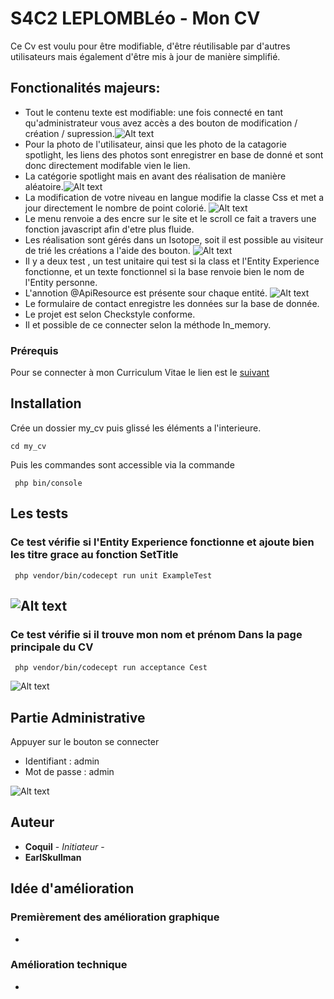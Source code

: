 # S4C2 LEPLOMBLéo - Mon CV

Ce Cv est voulu  pour être modifiable, d'être réutilisable par d'autres utilisateurs mais également d'être mis à jour de manière simplifié.


## Fonctionalités majeurs:

* Tout le contenu texte est modifiable: une fois connecté en tant qu'administrateur vous avez accès a des bouton de modification / création / supression.![Alt text](/readimg/admin.PNG "Modification")
* Pour la photo de l'utilisateur, ainsi que les photo de la catagorie spotlight, les liens des photos sont enregistrer en base de donné et sont donc directement modifable vien le lien.
* La catégorie spotlight mais en avant des réalisation de manière aléatoire.![Alt text](/readimg/spot.PNG "Mise en avant")
* La modification de votre niveau en langue modifie la classe Css et met a jour directement le nombre de point colorié. ![Alt text](/readimg/lang.PNG "Langues")
* Le menu renvoie a des encre sur le site et le scroll ce fait a travers une fonction javascript afin d'etre plus fluide.
* Les réalisation sont gérés dans un Isotope, soit il est possible au visiteur de trié les créations a l'aide des bouton. ![Alt text](/readimg//tri.PNG "Tri")
* Il y a deux test , un test unitaire qui test si la class et l'Entity Experience fonctionne, et un texte fonctionnel si la base renvoie bien le nom de l'Entity personne.
* L'annotion @ApiResource est présente sour chaque entité. ![Alt text](/readimg/api.PNG "Modification")
* Le formulaire de contact enregistre les données sur la base de donnée.
* Le projet est selon Checkstyle conforme.
* Il et possible de ce connecter selon la méthode In_memory.

### Prérequis

Pour se connecter à mon Curriculum Vitae le lien est le [suivant](https://test-php-earlskullman.c9users.io/my_cv/public/index.php/)

## Installation

Crée un dossier my_cv puis glissé les éléments a l'interieure.

```
cd my_cv
```
Puis les commandes sont accessible via la commande 

```
 php bin/console
```
## Les tests

### Ce test vérifie si l'Entity Experience fonctionne et ajoute bien les titre grace au fonction SetTitle

```
 php vendor/bin/codecept run unit ExampleTest
```
![Alt text](/readimg/assertion.PNG "assertion")
-------------------------------------------------------------------------------------------

### Ce test vérifie si il trouve mon nom et prénom Dans la page principale du CV

```
 php vendor/bin/codecept run acceptance Cest
```
![Alt text](/readimg/accept.PNG "acceptance")

## Partie Administrative

Appuyer sur le bouton se connecter
* Identifiant :  admin
* Mot de passe : admin

![Alt text](/readimg/admin.PNG "Connection")

## Auteur

* **Coquil** - *Initiateur* -
* **EarlSkullman**

## Idée d'amélioration

### Premièrement des amélioration graphique
* 

### Amélioration technique
* 